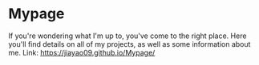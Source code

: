 # Mypage
If you're wondering what I'm up to, you've come to the right place. 
Here you'll find details on all of my projects, as well as some information about me. 
Link: https://jiayao09.github.io/Mypage/

